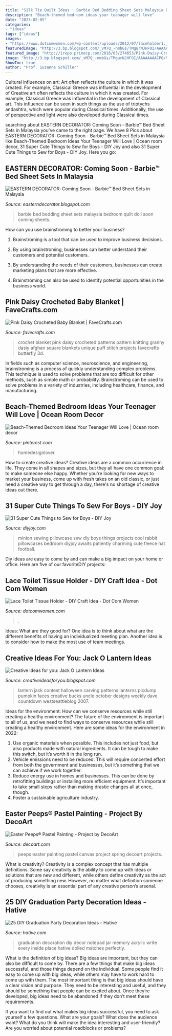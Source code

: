 ```yaml
---
title: "Silk Tie Quilt Ideas : Barbie Bed Bedding Sheet Sets Malaysia Bedroom Quilt Doll Soon Coming Sheets"
description: "Beach-themed bedroom ideas your teenager will love"
date: "2023-02-05"
categories:
- "ideas"
tags: ["ideas"]
images:
- "https://www.dotcomwomen.com/wp-content/uploads/2012/07/laceholder1.jpg"
featuredImage: "http://3.bp.blogspot.com/_vM7Q_-nmbGs/TMgurNJHFOI/AAAAAAAACP0/Mvhh6ukejuE/s1600/jack-o-lantern1.jpg"
featured_image: "http://irepo.primecp.com/2016/03/274653/Pink-Daisy-Crocheted-Baby-Blanket_ExtraLarge1000_ID-1583733.jpg?v=1583733"
image: "http://3.bp.blogspot.com/_vM7Q_-nmbGs/TMgurNJHFOI/AAAAAAAACP0/Mvhh6ukejuE/s1600/jack-o-lantern1.jpg"
ShowToc: true
author: "Prof. Suzanne Schiller"
---
```



Cultural influences on art: Art often reflects the culture in which it was created. For example, Classical Greece was influential in the development of
Creative art often reflects the culture in which it was created. For example, Classical Greece was influential in the development of Classical art. This influence can be seen in such things as the use of triptychs andashtra, which were popular during Classical times. Additionally, the use of perspective and light were also developed during Classical times.

	

		
searching about EASTERN DECORATOR: Coming Soon - Barbie™ Bed Sheet Sets in Malaysia you've came to the right page. We have 8 Pics about EASTERN DECORATOR: Coming Soon - Barbie™ Bed Sheet Sets in Malaysia like Beach-Themed Bedroom Ideas Your Teenager Will Love | Ocean room decor, 31 Super Cute Things to Sew for Boys - DIY Joy and also 31 Super Cute Things to Sew for Boys - DIY Joy. Here you go:
		
    
## EASTERN DECORATOR: Coming Soon - Barbie™ Bed Sheet Sets In Malaysia

<img loading=lazy src="http://2.bp.blogspot.com/-CqAV7GOvgr8/T1hAO3JA_CI/AAAAAAAABmo/ntRfHwpU9lo/s1600/Barbie-I&#039;m+A+Doll+Cata.jpg" onerror="this.onerror=null;this.src='https://tse1.mm.bing.net/th?id=OIP.VOTJzssIYefVaSa6nJF_SwHaJQ&amp;pid=15.1';" alt="EASTERN DECORATOR: Coming Soon - Barbie™ Bed Sheet Sets in Malaysia">

_Source: easterndecorator.blogspot.com_

>barbie bed bedding sheet sets malaysia bedroom quilt doll soon coming sheets. 

	

How can you use brainstroming to better your business?
1. Brainstroming is a tool that can be used to improve business decisions.
2. By using brainstroming, businesses can better understand their customers and potential customers.

3. By understanding the needs of their customers, businesses can create marketing plans that are more effective.

4. Brainstroming can also be used to identify potential opportunities in the business world.

    
## Pink Daisy Crocheted Baby Blanket | FaveCrafts.com

<img loading=lazy src="http://irepo.primecp.com/2016/03/274653/Pink-Daisy-Crocheted-Baby-Blanket_ExtraLarge1000_ID-1583733.jpg?v=1583733" onerror="this.onerror=null;this.src='https://tse2.mm.bing.net/th?id=OIP.wNXNKPAsmed79G6ZbSLVBAHaLY&amp;pid=15.1';" alt="Pink Daisy Crocheted Baby Blanket | FaveCrafts.com">

_Source: favecrafts.com_

>crochet blanket pink daisy crocheted patterns pattern knitting granny dasiy afghan square blankets unique puff stitch projects favecrafts butterfly 3d. 

	

In fields such as computer science, neuroscience, and engineering, brainstroming is a process of quickly understanding complex problems. This technique is used to solve problems that are too difficult for other methods, such as simple math or probability. Brainstroming can be used to solve problems in a variety of industries, including healthcare, finance, and manufacturing.

    
## Beach-Themed Bedroom Ideas Your Teenager Will Love | Ocean Room Decor

<img loading=lazy src="https://i.pinimg.com/736x/40/dd/18/40dd18b3008ae0b835b3a03151f30085.jpg" onerror="this.onerror=null;this.src='https://tse4.mm.bing.net/th?id=OIP._B9RQx5tEhFDIvwVF9ktjgHaE5&amp;pid=15.1';" alt="Beach-Themed Bedroom Ideas Your Teenager Will Love | Ocean room decor">

_Source: pinterest.com_

>homedesignlover. 

	

How to create creative ideas?
Creative ideas are a common occurrence in life. They come in all shapes and sizes, but they all have one common goal: to make someone else happy. Whether you're looking for new ways to market your business, come up with fresh takes on an old classic, or just need a creative way to get through a day, there's no shortage of creative ideas out there.

    
## 31 Super Cute Things To Sew For Boys - DIY Joy

<img loading=lazy src="http://diyjoy.com/wp-content/uploads/2016/12/Minion-Pillowcase.jpg" onerror="this.onerror=null;this.src='https://tse2.mm.bing.net/th?id=OIP.2HUT_Qw7TWVWfzQ4TdI3ngHaLH&amp;pid=15.1';" alt="31 Super Cute Things to Sew for Boys - DIY Joy">

_Source: diyjoy.com_

>minion sewing pillowcase sew diy boys things projects cool rabbit pillowcases bedroom diyjoy awaits patiently charming cute fleece hat football. 

	

Diy ideas are easy to come by and can make a big impact on your home or office. Here are five of our favoriteDIY projects: 

    
## Lace Toilet Tissue Holder - DIY Craft Idea - Dot Com Women

<img loading=lazy src="https://www.dotcomwomen.com/wp-content/uploads/2012/07/laceholder1.jpg" onerror="this.onerror=null;this.src='https://tse4.mm.bing.net/th?id=OIP.XOoGoJjUQUce1s8aIFUvCwAAAA&amp;pid=15.1';" alt="Lace Toilet Tissue Holder - DIY Craft Idea - Dot Com Women">

_Source: dotcomwomen.com_

>. 

	

Ideas: What are they good for?
One idea is to think about what are the different benefits of having an individualized meeting plan. Another idea is to consider how to make the most use of team meetings.

    
## Creative Ideas For You: Jack O Lantern Ideas

<img loading=lazy src="http://3.bp.blogspot.com/_vM7Q_-nmbGs/TMgurNJHFOI/AAAAAAAACP0/Mvhh6ukejuE/s1600/jack-o-lantern1.jpg" onerror="this.onerror=null;this.src='https://tse3.mm.bing.net/th?id=OIP.nQccwFFiQXeqauIKg2FrGgAAAA&amp;pid=15.1';" alt="Creative ideas for you: Jack O Lantern Ideas">

_Source: creativeideasforyou.blogspot.com_

>lantern jack contest halloween carving patterns lanterns picdump pumpkin faces creative bucks uncle october designs weekly dave countdown westseattleblog 2007. 

	

Ideas for the environment: How can we conserve resources while still creating a healthy environment?
The future of the environment is important to all of us, and we need to find ways to conserve resources while still creating a healthy environment. Here are some ideas for the environment in 2022: 
1. Use organic materials when possible. This includes not just food, but also products made with natural ingredients. It can be tough to make this switch, but it’s worth it in the long run. 
2. Vehicle emissions need to be reduced. This will require concerted effort from both the government and businesses, but it’s something that we can achieve if we work together. 
3. Reduce energy use in homes and businesses. This can be done by retrofitting buildings or installing more efficient equipment. It’s important to take small steps rather than making drastic changes all at once, though. 
4. Foster a sustainable agriculture industry.

    
## Easter Peeps® Pastel Painting - Project By DecoArt

<img loading=lazy src="https://decoart.com/img/projects/projects/1472_peeps-project.jpg" onerror="this.onerror=null;this.src='https://tse2.mm.bing.net/th?id=OIP.EZRD-cY-JfdnqvT91fuj1AHaKd&amp;pid=15.1';" alt="Easter Peeps® Pastel Painting - Project by DecoArt">

_Source: decoart.com_

>peeps easter painting pastel canvas project spring decoart projects. 

	

What is creativity?
Creativity is a complex concept that has multiple definitions. Some say creativity is the ability to come up with ideas or solutions that are new and different, while others define creativity as the act of producing something new. However, no matter what definition someone chooses, creativity is an essential part of any creative person’s arsenal.

    
## 25 DIY Graduation Party Decoration Ideas - Hative

<img loading=lazy src="https://hative.com/wp-content/uploads/2015/04/graduation-party-decor/2-graduation-party-decoration-ideas.jpg" onerror="this.onerror=null;this.src='https://tse4.mm.bing.net/th?id=OIP.MFdR2Wc1Al7ELLDe40qZlgHaLI&amp;pid=15.1';" alt="25 DIY Graduation Party Decoration Ideas - Hative">

_Source: hative.com_

>graduation decoration diy decor notepad jar memory acrylic write every inside place hative dolled matches perfectly. 

	

What is the definition of big ideas?
Big ideas are important, but they can also be difficult to come by. There are a few things that make big ideas successful, and those things depend on the individual. Some people find it easy to come up with big ideas, while others may have to work hard to come up with them.
The most important thing is that big ideas should have a clear vision and purpose. They need to be interesting and useful, and they should be something that people can be excited about. Once they’re developed, big ideas need to be abandoned if they don’t meet these requirements.

If you want to find out what makes big ideas successful, you need to ask yourself a few questions. What are your goals? What does the audience want? What do you think will make the idea interesting and user-friendly? Are you worried about potential roadblocks or problems?

